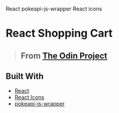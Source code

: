 React
pokeapi-js-wrapper
React icons

# React Shopping Cart

> ## From [The Odin Project](https://www.theodinproject.com/paths/full-stack-javascript/courses/javascript/lessons/shopping-cart)

## Built With
* [React](https://reactjs.org/)
* [React Icons](https://react-icons.github.io/react-icons/)
* [pokeapi-js-wrapper](https://github.com/PokeAPI/pokeapi-js-wrapper)